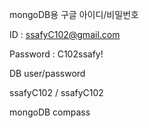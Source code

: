 mongoDB용 구글 아이디/비밀번호

ID : ssafyC102@gmail.com

Password : C102ssafy!



DB user/password

ssafyC102 / ssafyC102



mongoDB compass